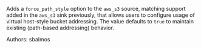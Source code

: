 Adds a `force_path_style` option to the `aws_s3` source, matching support added in the `aws_s3` sink previously, that allows users to configure usage of virtual host-style bucket addressing. The value defaults to `true` to maintain existing (path-based addressing) behavior.

Authors: sbalmos
